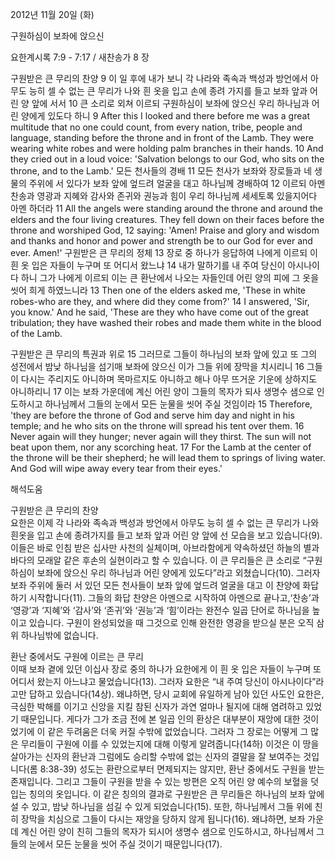 2012년 11월 20일 (화)

구원하심이 보좌에 앉으신



요한계시록 7:9 - 7:17 / 새찬송가 8 장


구원받은 큰 무리의 찬양
9 이 일 후에 내가 보니 각 나라와 족속과 백성과 방언에서 아무도 능히 셀 수 없는 큰 무리가 나와 흰 옷을 입고 손에 종려 가지를 들고 보좌 앞과 어린 양 앞에 서서 10 큰 소리로 외쳐 이르되 구원하심이 보좌에 앉으신 우리 하나님과 어린 양에게 있도다 하니
9 After this I looked and there before me was a great multitude that no one could count, from every nation, tribe, people and language, standing before the throne and in front of the Lamb. They were wearing white robes and were holding palm branches in their hands. 10 And they cried out in a loud voice: 'Salvation belongs to our God, who sits on the throne, and to the Lamb.'
모든 천사들의 경배
11 모든 천사가 보좌와 장로들과 네 생물의 주위에 서 있다가 보좌 앞에 엎드려 얼굴을 대고 하나님께 경배하여 12 이르되 아멘 찬송과 영광과 지혜와 감사와 존귀와 권능과 힘이 우리 하나님께 세세토록 있을지어다 아멘 하더라
11 All the angels were standing around the throne and around the elders and the four living creatures. They fell down on their faces before the throne and worshiped God, 12 saying: 'Amen! Praise and glory and wisdom and thanks and honor and power and strength be to our God for ever and ever. Amen!'
구원받은 큰 무리의 정체 
13 장로 중 하나가 응답하여 나에게 이르되 이 흰 옷 입은 자들이 누구며 또 어디서 왔느냐 14 내가 말하기를 내 주여 당신이 아시나이다 하니 그가 나에게 이르되 이는 큰 환난에서 나오는 자들인데 어린 양의 피에 그 옷을 씻어 희게 하였느니라
13 Then one of the elders asked me, 'These in white robes-who are they, and where did they come from?' 14 I answered, 'Sir, you know.' And he said, 'These are they who have come out of the great tribulation; they have washed their robes and made them white in the blood of the Lamb.

구원받은 큰 무리의 특권과 위로 
15 그러므로 그들이 하나님의 보좌 앞에 있고 또 그의 성전에서 밤낮 하나님을 섬기매 보좌에 앉으신 이가 그들 위에 장막을 치시리니 16 그들이 다시는 주리지도 아니하며 목마르지도 아니하고 해나 아무 뜨거운 기운에 상하지도 아니하리니 17 이는 보좌 가운데에 계신 어린 양이 그들의 목자가 되사 생명수 샘으로 인도하시고 하나님께서 그들의 눈에서 모든 눈물을 씻어 주실 것임이라
15 Therefore, 'they are before the throne of God and serve him day and night in his temple; and he who sits on the throne will spread his tent over them. 16 Never again will they hunger; never again will they thirst. The sun will not beat upon them, nor any scorching heat. 17 For the Lamb at the center of the throne will be their shepherd; he will lead them to springs of living water. And God will wipe away every tear from their eyes.'

해석도움





구원받은 큰 무리의 찬양  
요한은 이제 각 나라와 족속과 백성과 방언에서 아무도 능히 셀 수 없는 큰 무리가 나와 흰옷을 입고 손에 종려가지를 들고 보좌 앞과 어린 양 앞에 선 모습을 보고 있습니다(9). 이들은 바로 인침 받은 십사만 사천의 실체이며, 아브라함에게 약속하셨던 하늘의 별과 바다의 모래알 같은 후손의 실현이라고 할 수 있습니다. 이 큰 무리들은 큰 소리로 “구원하심이 보좌에 앉으신 우리 하나님과 어린 양에게 있도다”라고 외쳤습니다(10). 그러자 보좌 주위에 둘러 서 있던 모든 천사들이 보좌 앞에 엎드려 얼굴을 대고 이 찬양에 화답하기 시작합니다(11). 그들의 화답 찬양은 아멘으로 시작하여 아멘으로 끝나고,‘찬송’과 ‘영광’과 ‘지혜’와 ‘감사’와 ‘존귀’와 ‘권능’과 ‘힘’이라는 완전수 일곱 단어로 하나님을 높이고 있습니다. 구원이 완성되었을 때 그것으로 인해 완전한 영광을 받으실 분은 오직 삼위 하나님밖에 없습니다. 

환난 중에서도 구원에 이르는 큰 무리  
이때 보좌 곁에 있던 이십사 장로 중의 하나가 요한에게 이 흰 옷 입은 자들이 누구며 또 어디서 왔는지 아느냐고 물었습니다(13). 그러자 요한은 “내 주여 당신이 아시나이다”라고만 답하고 있습니다(14상). 왜냐하면, 당시 교회에 유일하게 남아 있던 사도인 요한은, 극심한 박해를 이기고 신앙을 지킬 참된 신자가 과연 얼마나 될지에 대해 염려하고 있었기 때문입니다. 게다가 그가 조금 전에 본 일곱 인의 환상은 대부분이 재앙에 대한 것이었기에 이 같은 두려움은 더욱 커질 수밖에 없었습니다. 그러자 그 장로는 어떻게 그 많은 무리들이 구원에 이를 수 있었는지에 대해 이렇게 알려줍니다(14하) 이것은 이 땅을 살아가는 신자의 환난과 그럼에도 승리할 수밖에 없는 신자의 결말을 잘 보여주는 것입니다(롬 8:38-39) 성도는 환란으로부터 면제되지는 않지만, 환난 중에서도 구원을 받는 존재입니다. 그리고 그들이 구원을 받을 수 있는 방편은 오직 어린 양 예수의 보혈을 덧입는 칭의의 옷입니다. 이 같은 칭의의 결과로 구원받은 큰 무리들은 하나님의 보좌 앞에 설 수 있고, 밤낮 하나님을 섬길 수 있게 되었습니다(15). 또한, 하나님께서 그들 위에 친히 장막을 치심으로 그들이 다시는 재앙을 당하지 않게 됩니다(16). 왜냐하면, 보좌 가운데 계신 어린 양이 친히 그들의 목자가 되시어 생명수 샘으로 인도하시고, 하나님께서 그들의 눈에서 모든 눈물을 씻어 주실 것이기 때문입니다(17).